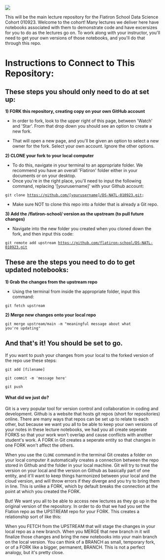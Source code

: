 <img src="https://encrypted-tbn0.gstatic.com/images?q=tbn:ANd9GcS2DVc8OpBLjgghQJjcK5-WbOT8Bo3lgkye-A&usqp=CAU">

This will be the main lecture repository for the Flatiron School Data Science Cohort 010923. Welcome to the cohort!  Many lectures we deliver here have notebooks associated with them to demonstrate code and have excersizes for you to do as the lectures go on. To work along with your instructor, you'll need to get your own versions of those notebooks, and you'll do that through this repo. 

# Instructions to Connect to This Repository:

## These steps you should only need to do at set up:

**1) FORK this repository, creating copy on your own GitHub account**

* In order to fork, look to the upper right of this page, between 'Watch' and 'Star'. From that drop down you should see an option to create a new fork.

* That will open a new page, and you'll be given an option to select a new owner for the fork. Select your own account. Ignore the other options.

**2) CLONE your fork to your local computer**

* To do this, navigate in your terminal to an appropriate folder. We recommend you have an overall 'Flatiron' folder either in your documents or on your desktop.
* Once you're in the right place, you'll need to input the following command, replacing '[yourusername]' with your Github account:

<code>git clone https://github.com/[yourusername]/DS-NATL-010923.git;
</code>

* Make sure NOT to clone this repo into a folder that is already a Git repo. 

**3) Add the /flatiron-school/ version as the upstream (to pull future changes)**

* Navigate into the new folder you created when you cloned down the fork, and then input this code:

<code>git remote add upstream https://github.com/flatiron-school/DS-NATL-010923.git</code>

## These are the steps you need to do to get updated notebooks:

**1) Grab the changes from the upstream repo**

* Using the terminal from inside the appropriate folder, input this command:

<code>git fetch upstream</code>

**2) Merge new changes onto your local repo**

<code>git merge upstream/main -m "meaningful message about what you're updating"</code>

## And that's it! You should be set to go.

If you want to push your changes from your local to the forked version of the repo use these steps:

<code>git add [filename]</code>

<code>git commit -m 'message here'</code>

<code>git push</code>


#### What did we just do?

Git is a very popular tool for version control and collaboration in coding and development. Github is a website that hosts git repos (short for repositories) online. There are many ways that repos can be set up to relate to each other, but because we want you all to be able to keep your own versions of your notes in these lecture notebooks, we had you all create seperate FORKS so that your work won't overlap and cause conflicts with another student's work. A FORK in Git creates a seperate entity so that changes in one FORK won't affect the others.  

When you use the <code>CLONE</code> command in the terminal Git creates a folder on your local computer it automatically creates a connection between the repo stored in Github and the folder in your local machine. Git will try to treat the version on your local and the version on Github as basically part of one entity, and it'll want to keep things harmonized between your local and the cloud version, and will throw errors if they diverge and you try to bring them in line. This is unlike a FORK, which by default breaks the connection at the point at which you created the FORK. 

But! We want you all to be able to access new lectures as they go up in the original version of the repository. In order to do that we had you set the Flation repo as the UPSTREAM repo for your FORK. This creates a relationship sort of like this:

<Insert image>

When you FETCH from the UPSTREAM that will stage the changes in your local repo as a new branch. When you MERGE that new branch in it will finalize those changes and bring the new notebooks into your main branch on the local version. You can think of a BRANCH as small, temporary fork, or of a FORK like a bigger, permanent, BRANCH. This is not a perfect analogy, but it's pretty close.
